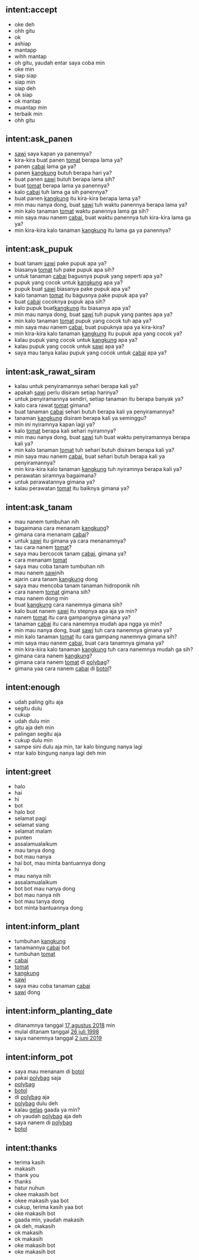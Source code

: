 ## intent:accept
- oke deh
- ohh gitu
- ok
- ashiap
- mantapp
- wihh mantap
- oh gitu, yaudah entar saya coba min
- oke min
- siap siap
- siap min
- siap deh
- ok siap
- ok mantap
- muantap min
- terbaik min
- ohh gitu

## intent:ask_panen
- [sawi](plant) saya kapan ya panennya?
- kira-kira buat panen [tomat](plant) berapa lama ya?
- panen [cabai](plant) lama ga ya?
- panen [kangkung](plant) butuh berapa hari ya?
- buat panen [sawi](plant) butuh berapa lama sih?
- buat [tomat](plant) berapa lama ya panennya?
- kalo [cabai](plant) tuh lama ga sih panennya?
- buat panen [kangkung](plant) itu kira-kira berapa lama ya?
- min mau nanya dong, buat [sawi](plant) tuh waktu panennya berapa lama ya?
- min kalo tanaman [tomat](plant) waktu panennya lama ga sih?
- min saya mau nanem [cabai](plant), buat waktu panennya tuh kira-kira lama ga ya?
- min kira-kira kalo tanaman [kangkung](plant) itu lama ga ya panennya?

## intent:ask_pupuk
- buat tanam [sawi](plant) pake pupuk apa ya?
- biasanya [tomat](plant) tuh pake pupuk apa sih?
- untuk tanaman [cabai](plant) bagusnya pupuk yang seperti apa ya?
- pupuk yang cocok untuk [kangkung](plant) apa ya?
- pupuk buat [sawi](plant) biasanya pake pupuk apa ya?
- kalo tanaman [tomat](plant) itu bagusnya pake pupuk apa ya?
- buat [cabai](plant) cocoknya pupuk apa sih?
- kalo pupuk buat[kangkung](plant) itu biasanya apa ya?
- min mau nanya dong, buat [sawi](plant) tuh pupuk yang pantes apa ya?
- min kalo tanaman [tomat](plant) pupuk yang cocok tuh apa ya?
- min saya mau nanem [cabai](plant), buat pupuknya apa ya kira-kira?
- min kira-kira kalo tanaman [kangkung](plant) itu pupuk apa yang cocok ya?
- kalau pupuk yang cocok untuk [kangkung](plant) apa ya?
- kalau pupuk yang cocok untuk [sawi](plant) apa ya?
- saya mau tanya kalau pupuk yang cocok untuk [cabai](plant) apa ya?

## intent:ask_rawat_siram
- kalau untuk penyiramannya sehari berapa kali ya?
- apakah [sawi](plant) perlu disiram setiap harinya?
- untuk penyiramannya sendiri, setiap tanaman itu berapa banyak ya?
- kalo cara rawat [tomat](plant) gimana?
- buat tanaman [cabai](plant) sehari butuh berapa kali ya penyiramannya?
- tanaman [kangkung](plant) disiram berapa kali ya seminggu?
- min ini nyiramnya kapan lagi ya?
- kalo [tomat](plant) berapa kali sehari nyiramnya?
- min mau nanya dong, buat [sawi](plant) tuh buat waktu penyiramannya berapa kali ya?
- min kalo tanaman [tomat](plant) tuh sehari butuh disiram berapa kali ya?
- min saya mau nanem [cabai](plant), buat sehari butuh berapa kali ya penyiramannya?
- min kira-kira kalo tanaman [kangkung](plant) tuh nyiramnya berapa kali ya?
- perawatan siramnya bagaimana?
- untuk perawatannya gimana ya?
- kalau perawatan [tomat](plant) itu baiknya gimana ya?

## intent:ask_tanam
- mau nanem tumbuhan nih
- bagaimana cara menanam [kangkung](plant)?
- gimana cara menanam [cabai](plant)?
- untuk [sawi](plant) itu gimana ya cara menanamnya?
- tau cara nanem [tomat](plant)?
- saya mau bercocok tanam [cabai](plant), gimana ya?
- cara menanam [tomat](plant)
- saya mau coba tanam tumbuhan nih
- mau nanem [sawi](plant)nih
- ajarin cara tanam [kangkung](plant) dong
- saya mau mencoba tanam tanaman hidroponik nih
- cara nanem [tomat](plant) gimana sih?
- mau nanem dong min
- buat [kangkung](plant) cara nanemnya gimana sih?
- kalo buat nanem [sawi](plant) itu stepnya apa aja ya min?
- nanem [tomat](plant) itu cara gampangnya gimana ya?
- tanaman [cabai](plant) itu cara nanemnya mudah apa ngga ya min?
- min mau nanya dong, buat [sawi](plant) tuh cara nanemnya gimana ya?
- min kalo tanaman [tomat](plant) itu cara gampang nanemnya gimana sih?
- min saya mau nanem [cabai](plant), buat cara tanamnya gimana ya?
- min kira-kira kalo tanaman [kangkung](plant) tuh cara nanemnya mudah ga sih?
- gimana cara nanem [kangkung](plant)?
- gimana cara nanem [tomat](plant) di [polybag](pot)?
- gimana yaa cara nanem [cabai](plant) di [botol](pot)?

## intent:enough
- udah paling gitu aja
- segitu dulu
- cukup
- udah dulu min
- gitu aja deh min
- palingan segitu aja
- cukup dulu min
- sampe sini dulu aja min, tar kalo bingung nanya lagi
- ntar kalo bingung nanya lagi deh min

## intent:greet
- halo
- hai
- hi
- bot
- halo bot
- selamat pagi
- selamat siang
- selamat malam
- punten
- assalamualaikum
- mau tanya dong
- bot mau nanya
- hai bot, mau minta bantuannya dong
- hi
- mau nanya nih
- assalamualaikum
- bot bot mau nanya dong
- bot mau nanya nih
- bot mau tanya dong
- bot minta bantuannya dong

## intent:inform_plant
- tumbuhan [kangkung](plant)
- tanamannya [cabai](plant) bot
- tumbuhan [tomat](plant)
- [cabai](plant)
- [tomat](plant)
- [kangkung](plant)
- [sawi](plant)
- saya mau coba tanaman [cabai](plant)
- [sawi](plant) dong

## intent:inform_planting_date
- ditanamnya tanggal [17 agustus 2018](date) min
- mulai ditanam tanggal [26 juli 1998](date)
- saya nanemnya tanggal [2 juni 2019](date)

## intent:inform_pot
- saya mau menanam di [botol](pot)
- pakai [polybag](pot) saja
- [polybag](pot)
- [botol](pot)
- di [polybag](pot) aja
- [polybag](pot) dulu deh
- kalau [gelas](pot) gaada ya min?
- oh yaudah [polybag](pot) aja deh
- saya nanem di [polybag](pot)
- [botol](pot)

## intent:thanks
- terima kasih
- makasih
- thank you
- thanks
- hatur nuhun
- okee makasih bot
- okee makasih yaa bot
- cukup, terima kasih yaa bot
- oke makasih bot
- gaada min, yaudah makasih
- ok deh, makasih
- ok makasih
- ok makasih
- oke makasih bot
- oke makasih bot
